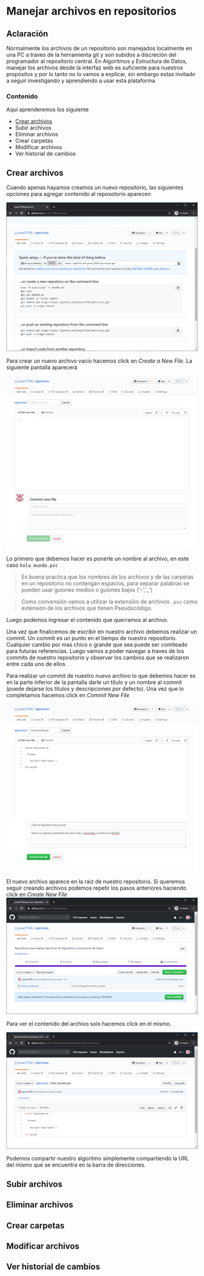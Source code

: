 # Manejar archivos en repositorios

## Aclaración

Normalmente los archivos de un repositorio son manejados localmente en una PC a traves de la herramienta git y son subidos a discreción del programador al repositorio central. En Algoritmos y Estructura de Datos, manejar los archivos desde la interfaz web es suficiente para nuestros propósitos y por lo tanto no lo vamos a explicar, sin embargo estas invitado a seguir investigando y aprendiendo a usar esta plataforma

### Contenido

Aquí aprenderemos los siguiente

- [Crear archivos](#Crear-archivos)
- Subir archivos
- Eliminar archivos
- Crear carpetas
- Modificar archivos
- Ver historial de cambios

## Crear archivos

Cuando apenas hayamos creamos un nuevo repositorio, las siguientes opciones para agregar contenido al reposotorio aparecen

![Repositorio finalizado][fin-repo]

Para crear un nuevo archivo vacío hacemos click en *Create a New File*. La siguiente pantalla aparecerá

![Nuevo Archivo en Repositorio][nuevo-archivo]

Lo primero que debemos hacer es ponerle un nombre al archivo, en este caso `hola_mundo.psc`

> Es buena practica que los nombres de los archivos y de las carpetas en un repositorio no contengan espacios, para separar palabras se pueden usar guiones medios o guiones bajos ('-','\_')

> Como convensión vamos a utilizar la extensión de archivos `.psc` como extensión de los archivos que tienen Pseudocódigo.

Luego podemos ingresar el contenido que querramos al archivo.

Una vez que finalicemos de escribir en nuestro archivo debemos realizar un commit. Un commit es un punto en el tiempo de nuestro repositorio. Cualquier cambio por mas chico o grande que sea puede ser comiteado para futuras referencias. Luego vamos a poder navegar a traves de los commits de nuestro repositorio y observar los cambios que se realizaron entre cada uno de ellos.

Para realizar un commit de nuestro nuevo archivo lo que debemos hacer es en la parte inferior de la pantalla darle un título y un nombre al commit (puede dejarse los titulos y descripciones por defecto). Una vez que lo completamos hacemos click en *Commit New File*

![Archivo Modificado][archivo-modificado]

El nuevo archivo aparece en la raiz de nuestro repositorio. Si queremos seguir creando archivos podemos repetir los pasos anteriores haciendo click en *Create New File*
![Archivo Creado][archivo-creado]

Para ver el contenido del archivo solo hacemos click en el mismo.

![Archivo Creado][archivo-creado-2]

Podemos compartir nuestro algoritmo simplemente compartiendo la URL del mismo que se encuentra en la barra de direcciones.

## Subir archivos

## Eliminar archivos

## Crear carpetas

## Modificar archivos

## Ver historial de cambios

[fin-repo]: img/repo/fin-repo.png "Repositorio Finalizado"
[nuevo-archivo]: img/archivos/nuevo-archivo.png "Nuevo Archivo en Repositorio"
[archivo-modificado]: img/archivos/archivo-modificado.png "Archivo Modificado"
[archivo-creado]: img/archivos/archivo-creado.png "Archivo Creado"
[archivo-creado-2]: img/archivos/archivo-creado-2.png "Archivo Creado"

